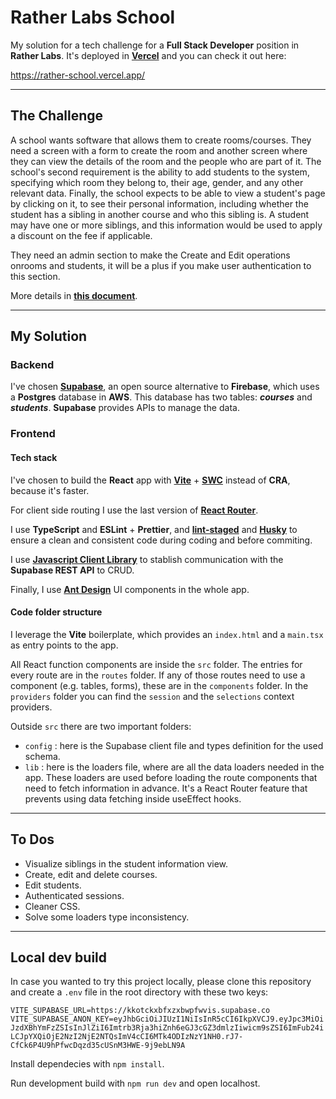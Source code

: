 # **Rather Labs School**

My solution for a tech challenge for a **Full Stack Developer** position in **Rather Labs**. It's deployed in [**Vercel**](https://vercel.com/) and you can check it out here:

https://rather-school.vercel.app/

---

## **The Challenge**

A school wants software that allows them to create rooms/courses. They need a screen with a form to create the room and another screen where they can view the details of the room and the people who are part of it. The school's second requirement is the ability to add students to the system, specifying which room they belong to, their age, gender, and any other relevant data. Finally, the school expects to be able to view a student's page by clicking on it, to see their personal information, including whether the student has a sibling in another course and who this sibling is. A student may have one or more siblings, and this information would be used to
apply a discount on the fee if applicable.

They need an admin section to make the Create and Edit operations onrooms and students, it will be a plus if you make user authentication to this section.

More details in [**this document**](/documents/Challenge%20Tanzania%20JS.pdf).

---

## **My Solution**

### **Backend**

I've chosen [**Supabase**](https://supabase.com/), an open source alternative to **Firebase**, which uses a **Postgres** database in **AWS**. This database has two tables: **_courses_** and **_students_**. **Supabase** provides APIs to manage the data.

### **Frontend**

#### **Tech stack**

I've chosen to build the **React** app with [**Vite**](https://vitejs.dev/) + [**SWC**](https://swc.rs/) instead of **CRA**, because it's faster.

For client side routing I use the last version of [**React Router**](https://reactrouter.com/en/main).

I use **TypeScript** and **ESLint** + **Prettier**, and [**lint-staged**](https://github.com/okonet/lint-staged#readme) and [**Husky**](https://typicode.github.io/husky/#/) to ensure a clean and consistent code during coding and before commiting.

I use [**Javascript Client Library**](https://supabase.com/docs/reference/javascript/introduction) to stablish communication with the **Supabase REST API** to CRUD.

Finally, I use [**Ant Design**](https://ant.design/) UI components in the whole app.

#### **Code folder structure**

I leverage the **Vite** boilerplate, which provides an `index.html` and a `main.tsx` as entry points to the app.

All React function components are inside the `src` folder. The entries for every route are in the `routes` folder. If any of those routes need to use a component (e.g. tables, forms), these are in the `components` folder. In the `providers` folder you can find the `session` and the `selections` context providers.

Outside `src` there are two important folders:

- `config` : here is the Supabase client file and types definition for the used schema.
- `lib` : here is the loaders file, where are all the data loaders needed in the app. These loaders are used before loading the route components that need to fetch information in advance. It's a React Router feature that prevents using data fetching inside useEffect hooks.

---

## **To Dos**

- Visualize siblings in the student information view.
- Create, edit and delete courses.
- Edit students.
- Authenticated sessions.
- Cleaner CSS.
- Solve some loaders type inconsistency.

---

## **Local dev build**

In case you wanted to try this project locally, please clone this repository and create a `.env` file in the root directory with these two keys:

`VITE_SUPABASE_URL=https://kkotckxbfxzxbwpfwvis.supabase.co
VITE_SUPABASE_ANON_KEY=eyJhbGciOiJIUzI1NiIsInR5cCI6IkpXVCJ9.eyJpc3MiOiJzdXBhYmFzZSIsInJlZiI6Imtrb3Rja3hiZnh6eGJ3cGZ3dmlzIiwicm9sZSI6ImFub24iLCJpYXQiOjE2NzI2NjE2NTQsImV4cCI6MTk4ODIzNzY1NH0.rJ7-CfCk6P4U9hPfwcDqzd35cUSnM3HWE-9j9ebLN9A`

Install dependecies with `npm install`.

Run development build with `npm run dev` and open localhost.
